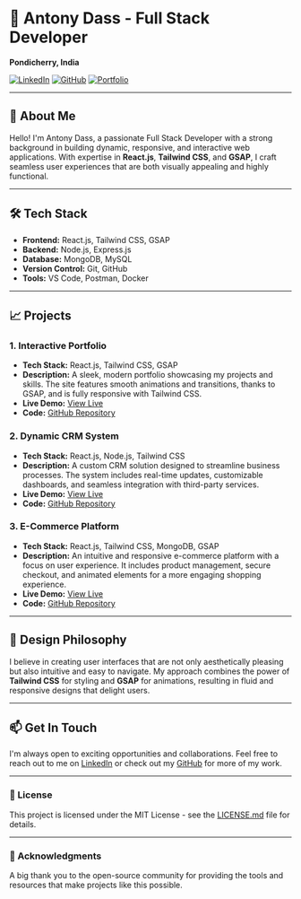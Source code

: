 # 🚀 Antony Dass - Full Stack Developer

**Pondicherry, India**

[![LinkedIn](https://img.shields.io/badge/-LinkedIn-blue)](#) [![GitHub](https://img.shields.io/badge/-GitHub-black)](#) [![Portfolio](https://img.shields.io/badge/-Portfolio-brightgreen)](#)

---

## 🌟 About Me

Hello! I'm Antony Dass, a passionate Full Stack Developer with a strong background in building dynamic, responsive, and interactive web applications. With expertise in **React.js**, **Tailwind CSS**, and **GSAP**, I craft seamless user experiences that are both visually appealing and highly functional.

---

## 🛠️ Tech Stack

- **Frontend:** React.js, Tailwind CSS, GSAP
- **Backend:** Node.js, Express.js
- **Database:** MongoDB, MySQL
- **Version Control:** Git, GitHub
- **Tools:** VS Code, Postman, Docker

---

## 📈 Projects

### 1. **Interactive Portfolio**
   - **Tech Stack:** React.js, Tailwind CSS, GSAP
   - **Description:** A sleek, modern portfolio showcasing my projects and skills. The site features smooth animations and transitions, thanks to GSAP, and is fully responsive with Tailwind CSS.
   - **Live Demo:** [View Live](#)
   - **Code:** [GitHub Repository](#)

### 2. **Dynamic CRM System**
   - **Tech Stack:** React.js, Node.js, Tailwind CSS
   - **Description:** A custom CRM solution designed to streamline business processes. The system includes real-time updates, customizable dashboards, and seamless integration with third-party services.
   - **Live Demo:** [View Live](#)
   - **Code:** [GitHub Repository](#)

### 3. **E-Commerce Platform**
   - **Tech Stack:** React.js, Tailwind CSS, MongoDB, GSAP
   - **Description:** An intuitive and responsive e-commerce platform with a focus on user experience. It includes product management, secure checkout, and animated elements for a more engaging shopping experience.
   - **Live Demo:** [View Live](#)
   - **Code:** [GitHub Repository](#)

---

## 🎨 Design Philosophy

I believe in creating user interfaces that are not only aesthetically pleasing but also intuitive and easy to navigate. My approach combines the power of **Tailwind CSS** for styling and **GSAP** for animations, resulting in fluid and responsive designs that delight users.

---

## 📫 Get In Touch

I'm always open to exciting opportunities and collaborations. Feel free to reach out to me on [LinkedIn](#) or check out my [GitHub](#) for more of my work.

---

### 📄 License

This project is licensed under the MIT License - see the [LICENSE.md](LICENSE.md) file for details.

---

### 👏 Acknowledgments

A big thank you to the open-source community for providing the tools and resources that make projects like this possible.
